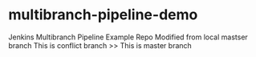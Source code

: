 
# multibranch-pipeline-demo
Jenkins Multibranch Pipeline Example Repo
Modified from local mastser branch  This is conflict branch >> This is master branch
